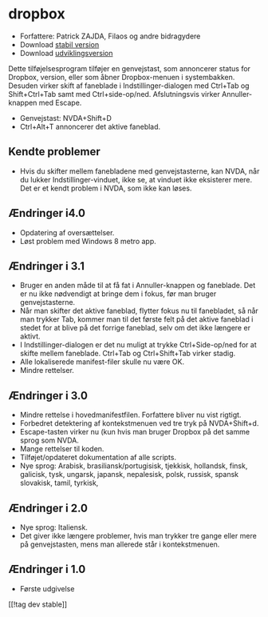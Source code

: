 # dropbox #

* Forfattere: Patrick ZAJDA, Filaos og andre bidragydere
* Download [stabil version][1]
* Download [udviklingsversion][2]

Dette tilføjelsesprogram tilføjer en genvejstast, som annoncerer status for
Dropbox, version, eller som åbner Dropbox-menuen i systembakken. Desuden
virker skift af faneblade i Indstillinger-dialogen med Ctrl+Tab og
Shift+Ctrl+Tab samt med Ctrl+side-op/ned. Afslutningsvis virker
Annuller-knappen med Escape.

* Genvejstast: NVDA+Shift+D
* Ctrl+Alt+T annoncerer det aktive faneblad.

## Kendte problemer ##

* Hvis du skifter mellem fanebladene med genvejstasterne, kan NVDA, når du lukker Indstillinger-vinduet, ikke se, at vinduet ikke eksisterer mere.
Det er et kendt problem i NVDA, som ikke kan løses.

## Ændringer i4.0  ##

* Opdatering af oversættelser.
* Løst problem med Windows 8 metro app.

## Ændringer i 3.1 ##

* Bruger en anden måde til at få fat i Annuller-knappen og faneblade. Det er
  nu ikke nødvendigt at bringe dem i fokus, før man bruger genvejstasterne.
* Når man skifter det aktive faneblad, flytter fokus nu til fanebladet, så
  når man trykker Tab, kommer man til det første felt på det aktive faneblad
  i stedet for at blive på det forrige faneblad, selv om det ikke længere er
  aktivt.
* I Indstillinger-dialogen er det nu muligt at trykke Ctrl+Side-op/ned for
  at skifte mellem faneblade. Ctrl+Tab og Ctrl+Shift+Tab virker stadig.
* Alle lokaliserede manifest-filer skulle nu være OK.
* Mindre rettelser.

## Ændringer i 3.0 ##

* Mindre rettelse i hovedmanifestfilen. Forfattere bliver nu vist rigtigt.
* Forbedret detektering af kontekstmenuen ved tre tryk på NVDA+Shift+d.
* Escape-tasten virker nu (kun hvis man bruger Dropbox på det samme sprog
  som NVDA.
* Mange rettelser til koden.
* Tilføjet/opdateret dokumentation af alle scripts.
* Nye sprog: Arabisk, brasiliansk/portugisisk, tjekkisk, hollandsk, finsk,
  galicisk, tysk, ungarsk, japansk, nepalesisk, polsk, russisk, spansk
  slovakisk, tamil, tyrkisk, 

## Ændringer i 2.0 ##

* Nye sprog: Italiensk.
* Det giver ikke længere problemer, hvis man trykker tre gange eller mere på
  genvejstasten, mens man allerede står i kontekstmenuen.

## Ændringer i 1.0 ##

* Første udgivelse

[[!tag dev stable]]

[1]: http://addons.nvda-project.org/files/get.php?file=dx

[2]: http://addons.nvda-project.org/files/get.php?file=dx-dev
